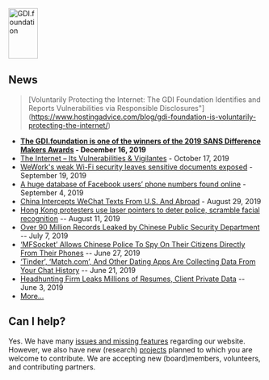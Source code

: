 <a href="/"><img src="https://gdi.foundation/img/logo.png" alt="GDI.foundation" width="58" height="100" border="0" /></a>


## News

> [Voluntarily Protecting the Internet: The GDI Foundation Identifies and Reports Vulnerabilities via Responsible Disclosures"]
(https://www.hostingadvice.com/blog/gdi-foundation-is-voluntarily-protecting-the-internet/)

* **[The GDI.foundation is one of the winners of the 2019 SANS Difference Makers Awards](https://www.sans.org/cyber-innovation-awards) - December 16, 2019**
* [The Internet – Its Vulnerabilities & Vigilantes](https://tickledmedia.com/uncategorized/the-internet-its-vulnerabilities-vigilantes/) - October 17, 2019
* [WeWork's weak Wi-Fi security leaves sensitive documents exposed](https://www.cnet.com/news/weworks-weak-wi-fi-security-leaves-sensitive-documents-exposed/) - September 19, 2019
* [A huge database of Facebook users’ phone numbers found online](https://techcrunch.com/2019/09/04/facebook-phone-numbers-exposed/) - September 4, 2019
* [China Intercepts WeChat Texts From U.S. And Abroad](https://www.npr.org/2019/08/29/751116338/china-intercepts-wechat-texts-from-u-s-and-abroad-researcher-says?t=1567626693042) - August 29, 2019
* [Hong Kong protesters use laser pointers to deter police, scramble facial recognition](https://www.cbc.ca/news/world/hong-kong-protest-lasers-facial-recognition-technology-1.5240651) -- August 11, 2019
* [Over 90 Million Records Leaked by Chinese Public Security Department](https://www.bleepingcomputer.com/news/security/over-90-million-records-leaked-by-chinese-public-security-department/) -- July 7, 2019
* [‘MFSocket’ Allows Chinese Police To Spy On Their Citizens Directly From Their Phones](https://z6mag.com/2019/06/27/mfsocket-allows-chinese-police-to-spy-on-their-citizens-directly-from-their-phones/) -- June 27, 2019
* [‘Tinder’, ‘Match.com’, And Other Dating Apps Are Collecting Data From Your Chat History](https://z6mag.com/2019/06/21/tinder-match-com-and-other-dating-apps-are-collecting-data-from-your-chat-history/) -- June 21, 2019
* [Headhunting Firm Leaks Millions of Resumes, Client Private Data](https://www.bleepingcomputer.com/news/security/headhunting-firm-leaks-millions-of-resumes-client-private-data/) -- June 3, 2019
* [More...](/news/ "Our latest news headlines")


## Can I help?
Yes. We have many [issues and missing features](https://github.com/GDI-foundation/website/issues/) regarding our website.
However, we also have new (research) [projects](https://github.com/GDI-foundation/website/projects/) planned to which you are welcome to contribute. We are accepting new (board)members, volunteers, and contributing partners.
